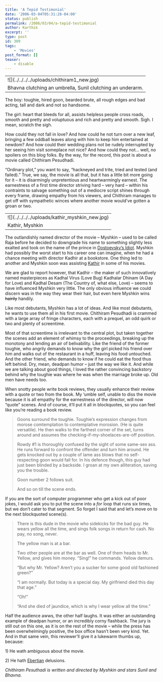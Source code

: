 ```yaml
---
title: 'A Tepid Testimonial'
date: '2006-03-04T05:31:28-04:00'
status: publish
permalink: /2006/03/04/a-tepid-testimonial
author: Karthik
excerpt: ''
type: post
id: 309
tags:
    - 'Movies'
post_format: []
teaser:
    - disable
---
```

<table *="border-right: 0px; border-top: 0px; margin-top: 10px; float: left; margin-bottom: 10px; border-left: 0px; margin-right: 10px; border-bottom: 0px; border-collapse: collapse; border-spacing: 0"><tr *="padding-right: 0px; padding-left: 0px; padding-bottom: 0px; padding-top: 0px"><td *="padding-right: 0px; padding-left: 0px; padding-bottom: 0px; padding-top: 0px">![](../../../../uploads/chithiram1_new.jpg)</td></tr><tr *="padding-right: 0px; padding-left: 0px; padding-bottom: 0px; padding-top: 0px"><td class="caption" *="padding-right: 0px; padding-left: 0px; padding-bottom: 0px; width: 277px; padding-top: 0px">Bhavna clutching an umbrella, Sunil clutching an underarm.

</td></tr></table>

The boy: toughie, hired goon, bearded brute, all rough edges and bad acting, tall and dark and not so handsome.

The girl: heart that bleeds for all, assists helpless people cross roads, smooth and pretty and voluptuous and rich and pretty and smooth. Sigh. I mean, scratch the sigh.

How could they not fall in love? And how could he not turn over a new leaf, bringing a few oddball leaves along with him to keep him entertained at newdom? And how could their wedding plans not be rudely interrupted by her seeing him visit someplace not nice? And how could they not… well, no spoilers on this blog folks. By the way, for the record, this post is about a movie called Chithiram Pesudhadi.

“Ordinary plot,” you want to say, “hackneyed and trite, tried and tested (and failed).” True, we say, the movie is all that, but it has a little bit more going for it – it is disarmingly unpretentious and heartwarmingly earnest. The earnestness of a first time director striving hard – very hard – within his contraints to salvage something out of a mediocre script shines through every frame, drawing empathy from his viewers, and Chithiram manages to get off with sympathetic winces where another movie would’ve gotten a groan or two.

<table *="border-right: 0px; border-top: 0px; margin-top: 10px; float: right; margin-bottom: 10px; margin-left: 20px; border-left: 0px; border-bottom: 0px; border-collapse: collapse; border-spacing: 0"><tr *="padding-right: 0px; padding-left: 0px; padding-bottom: 0px; padding-top: 0px"><td *="padding-right: 0px; padding-left: 0px; padding-bottom: 0px; padding-top: 0px">![](../../../../uploads/kathir_myshkin_new.jpg)</td></tr><tr *="padding-right: 0px; padding-left: 0px; padding-bottom: 0px; padding-top: 0px"><td class="caption" *="padding-right: 0px; padding-left: 0px; padding-bottom: 0px; width: 300px; padding-top: 0px">Kathir, Myshkin

</td></tr></table>

The outlandishly named director of the movie – Myshkin – used to be called Raja before he decided to downgrade his name to something slightly less exalted and took on the name of the prince in [Dostoevsky’s Idiot](http://en.wikipedia.org/wiki/The_Idiot_%28novel%29). Myshkin had possibly the worst start to his career one can imagine, when he had a chance meeting with director Kadhir at a bookstore. One thing led to another and Myshkin soon was assisting [Kathir](http://www.imdb.com/name/nm0997190/) in some of his movies.

We are glad to report however, that Kadhir – the maker of such innovatively named masterpieces as Kadhal Virus (Love Bug) Kadhalar Dhinam (A Day for Love) and Kadhal Desam (The Country of, what else, Love) – seems to have influenced Myshkin very little. The only obvious influence we could discern was in the way they wear their hair, but even here Myshkin wins <strike>hairily</strike> handily.

Like most debutants, Myshkin has a lot of ideas. And like most debutants, he wants to use them all in his first movie. Chithiram Pesudhadi is crammed with a large array of fringe characters, each with a prequel, an odd quirk or two and plenty of screentime.

Most of that screentime is irrelevant to the central plot, but taken together the scenes add an element of whimsy to the proceedings, breaking up the monotony and lending an air of belivability. Like the friend of the former toughie, who angrily demands to know why the girl picked his friend over him and walks out of the restaurant in a huff, leaving his food untouched. And the other friend, who demands to know if he could eat the food thus left behind. Dry, mean, deadpan humor – just the way we like it. And while we are talking about good things, I loved the rather convincing backstory behind why the toughie was where he was when the marriage broke up. Old men have needs too.

When snotty people write book reviews, they usually enhance their review with a quote or two from the book. My ‘umble self, unable to diss the movie because it is all empathy for the earnestness of the director, will now “quote” scenes. And of course, it’ll put it all in blockquotes, so you can feel like you’re reading a book review.

> Goons surround the toughie. Toughie’s expression changes from morose comtemplation to contemplative morosion. (He is quite versatile). He then walks to the farthest corner of the set, turns around and assumes the checking-if-my-shoelaces-are-off position.
> 
> Rowdy #1 is thoroughly confused by the sight of some same-sex ass. He runs forward to confront the offender and turn him around. He gets knocked out by a couple of lame ass blows that no self-respecting goon would fall for. In his defence though, this guy had just been blinded by a backside. I groan at my own alliteration, saving you the trouble.
> 
> Goon number 2 follows suit.
> 
> And so on till the scene ends.

If you are the sort of computer programmer who get a kick out of poor jokes, I would ask you to put the scene into a *for* loop that runs six times, but we don’t cater to that segment. So forget I said that and let’s move on to the next blockquoted scene(s).

> There is this dude in the movie who sidekicks for the bad guy. He wears yellow all the time, and sings folk songs in return for cash. No pay, no song, never.
> 
> The yellow man is at a bar.
> 
> Two other people are at the bar as well. One of them heads to Mr. Yellow, and gives him money. “Sing!” he commands. Yellow demurs.
> 
> “But why Mr. Yellow? Aren’t you a sucker for some good old fashioned green?”
> 
> “I am normally. But today is a special day. My girlfriend died this day that age.”
> 
> “Oh!”
> 
> “And she died of jaundice, which is why I wear yellow all the time.”

Half the audience awws, the other half laughs. It was either an outstanding example of deadpan humor, or an incredibly corny flashback. The jury is still out on this one, as it is on the rest of the movie – while the press has been overwhelmingly positive, the box office hasn’t been very kind. Yet. And in that same vein, this reviewer’ll give it a lukewarm thumbs up, because:

1\) He wath ambiguous about the movie.

2\) He hath [Ebertian](http://rogerebert.suntimes.com/) delusions.

*Chithiram Pesuthadi is written and directed by Myshkin and stars Sunil and Bhavna.*